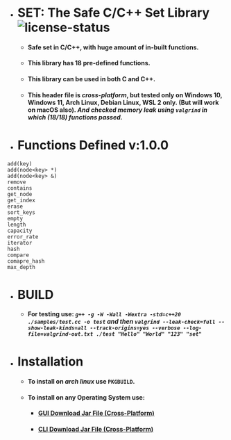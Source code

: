 * # SET: The Safe C/C++ Set Library ![license-status](https://img.shields.io/github/license/Dark-CodeX/set)
	* #### **Safe set in C/C++, with huge amount of in-built functions.**
	* #### **This library has 18 pre-defined functions.**
	* #### **This library can be used in both C and C++.**
	* #### This header file is *cross-platform*, but tested only on Windows 10, Windows 11, Arch Linux, Debian Linux, WSL 2 only. (But will work on macOS also). *And checked memory leak using **`valgrind`** in which (18/18) functions passed.*

* # Functions Defined v:1.0.0
```
add(key)
add(node<key> *)
add(node<key> &)
remove
contains
get_node
get_index
erase
sort_keys
empty
length
capacity
error_rate
iterator
hash
compare
comapre_hash
max_depth
```

* # BUILD
	* #### **For testing use:** *`g++ -g -W -Wall -Wextra -std=c++20 ./samples/test.cc -o test` **and then** `valgrind --leak-check=full --show-leak-kinds=all --track-origins=yes --verbose --log-file=valgrind-out.txt ./test "Hello" "World" "123" "set"`*
* # Installation
	* #### To install on *arch linux* use **`PKGBUILD`**.
	* #### To install on **any Operating System** use:
		* #### [**GUI** Download Jar File (Cross-Platform)](https://github.com/Dark-CodeX/InstallRepos/releases/download/v1.0.0/InstallReposGUI.jar)

		* #### [**CLI** Download Jar File (Cross-Platform)](https://github.com/Dark-CodeX/InstallRepos/releases/download/v1.0.0/InstallReposCLI.jar)
